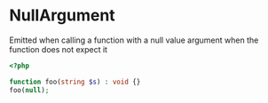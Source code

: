 # NullArgument

Emitted when calling a function with a null value argument when the function does not expect it

```php
<?php

function foo(string $s) : void {}
foo(null);
```
